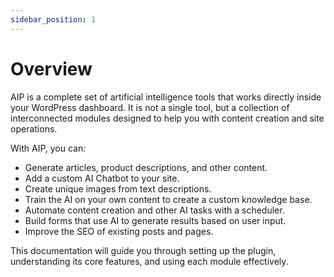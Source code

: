 ```yaml
---
sidebar_position: 1
---
```


# Overview

AIP is a complete set of artificial intelligence tools that works directly inside your WordPress dashboard. It is not a single tool, but a collection of interconnected modules designed to help you with content creation and site operations.

With AIP, you can:

- Generate articles, product descriptions, and other content.
- Add a custom AI Chatbot to your site.
- Create unique images from text descriptions.
- Train the AI on your own content to create a custom knowledge base.
- Automate content creation and other AI tasks with a scheduler.
- Build forms that use AI to generate results based on user input.
- Improve the SEO of existing posts and pages.

This documentation will guide you through setting up the plugin, understanding its core features, and using each module effectively.